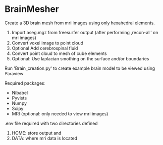 # BrainMesher

Create a 3D brain mesh from mri images using only hexahedral elements.

1. Import aseg.mgz from freesurfer output (after performing ,recon-all' on mri images)
2. Convert voxel image to point cloud
3. Optional Add cerebrospinal fluid
4. Convert point cloud to mesh of cube elements
5. Optional: Use laplacian smothing on the surface and/or boundaries

Run 'Brain_creation.py' to create example brain model to be viewed using Paraview

Required packages:
- Nibabel
- Pyvists
- Numpy
- Scipy
- MRI (optional: only needed to view mri images)

.env file required with two directories defined
1. HOME: store output and
2. DATA: where mri data is located
